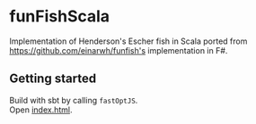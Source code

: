 # funFishScala
Implementation of Henderson's Escher fish in Scala ported from https://github.com/einarwh/funfish's implementation in F#.

## Getting started
Build with sbt by calling `fastOptJS`.  
Open [index.html](./index.html).



